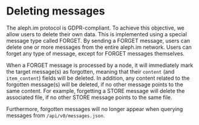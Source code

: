 # Deleting messages

The aleph.im protocol is GDPR-compliant.
To achieve this objective, we allow users to delete their own data.
This is implemented using a special message type called FORGET.
By sending a FORGET message, users can delete one or more messages from the entire aleph.im network.
Users can forget any type of message, except for FORGET messages themselves.

When a FORGET message is processed by a node, it will immediately mark the target message(s) as forgotten,
meaning that their `content` (and `item_content`) fields will be deleted.
In addition, any content related to the forgotten message(s) will be deleted, if no other message points to the same
content. For example, forgetting a STORE message will delete the associated file, if no other STORE message points
to the same file.

Furthermore, forgotten messages will no longer appear when querying messages from `/api/v0/messages.json`.